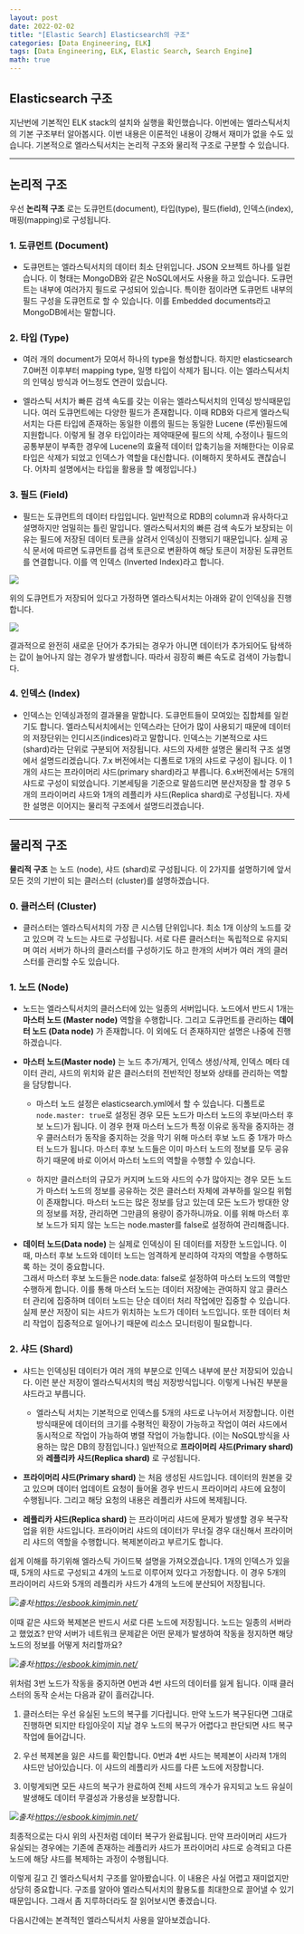 ```yaml
---
layout: post
date: 2022-02-02
title: "[Elastic Search] Elasticsearch의 구조"
categories: [Data Engineering, ELK]
tags: [Data Engineering, ELK, Elastic Search, Search Engine]
math: true
---
```


## **Elasticsearch 구조**

지난번에 기본적인 ELK stack의 설치와 실행을 확인했습니다. 이번에는 엘라스틱서치의 기본 구조부터 알아봅시다. 이번 내용은 이론적인 내용이 강해서 재미가 없을 수도 있습니다. 기본적으로 엘라스틱서치는 논리적 구조와 물리적 구조로 구분할 수 있습니다.

---

## **논리적 구조**

우선 **논리적 구조** 로는 도큐먼트(document), 타입(type), 필드(field), 인덱스(index), 매핑(mapping)로 구성됩니다.

### 1. 도큐먼트 (Document)

- 도큐먼트는 엘라스틱서치의 데이터 최소 단위입니다. JSON 오브젝트 하나를 일컫습니다. 이 형태는 MongoDB와 같은 NoSQL에서도 사용을 하고 있습니다. 도큐먼트는 내부에 여러가지 필드로 구성되어 있습니다. 특이한 점이라면 도큐먼트 내부의 필드 구성을 도큐먼트로 할 수 있습니다. 이를 Embedded documents라고 MongoDB에서는 말합니다.

### 2. 타입 (Type)

- 여러 개의 document가 모여서 하나의 type을 형성합니다. 하지만 elasticsearch 7.0버전 이후부터 mapping type, 일명 타입이 삭제가 됩니다. 이는 엘라스틱서치의 인덱싱 방식과 어느정도 연관이 있습니다.

- 엘라스틱 서치가 빠른 검색 속도를 갖는 이유는 엘라스틱서치의 인덱싱 방식때문입니다. 여러 도큐먼트에는 다양한 필드가 존재합니다. 이때 RDB와 다르게 엘라스틱서치는 다른 타입에 존재하는 동일한 이름의 필드는 동일한 Lucene (루씬)필드에 지원합니다. 이렇게 될 경우 타입이라는 제약때문에 필드의 삭제, 수정이나 필드의 공통부분이 부족한 경우에 Lucene의 효율적 데이터 압축기능을 저해한다는 이유로 타입은 삭제가 되었고 인덱스가 역할을 대신합니다. (이해하지 못하셔도 괜찮습니다. 어차피 설명에서는 타입을 활용을 할 예정입니다.)

### 3. 필드 (Field)

- 필드는 도큐먼트의 데이터 타입입니다. 일반적으로 RDB의 column과 유사하다고 설명하지만 엄밀히는 틀린 말입니다. 엘라스틱서치의 빠른 검색 속도가 보장되는 이유는 필드에 저장된 데이터 토큰을 살려서 인덱싱이 진행되기 때문입니다. 실제 공식 문서에 따르면 도큐먼트를 검색 토큰으로 변환하여 해당 토큰이 저장된 도큐먼트를 연결합니다. 이를 역 인덱스 (Inverted Index)라고 합니다.

![](/image/DataEngineering/elk/elasticsearch/post2/rdb.png)

위의 도큐먼트가 저장되어 있다고 가정하면 엘라스틱서치는 아래와 같이 인덱싱을 진행합니다.

![](/image/DataEngineering/elk/elasticsearch/post2/elasticdb.png)

결과적으로 완전히 새로운 단어가 추가되는 경우가 아니면 데이터가 추가되어도 탐색하는 값이 늘어나지 않는 경우가 발생합니다. 따라서 굉장히 빠른 속도로 검색이 가능합니다.

### 4. 인덱스 (Index)

- 인덱스는 인덱싱과정의 결과물을 말합니다. 도큐먼트들이 모여있는 집합체를 일컫기도 합니다. 엘라스틱서치에서는 인덱스라는 단어가 많이 사용되기 때문에 데이터의 저장단위는 인디시즈(indices)라고 말합니다. 인덱스는 기본적으로 샤드 (shard)라는 단위로 구분되어 저장됩니다. 샤드의 자세한 설명은 물리적 구조 설명에서 설명드리겠습니다. 7.x 버전에서는 디폴트로 1개의 샤드로 구성이 됩니다. 이 1개의 샤드는 프라이머리 샤드(primary shard)라고 부릅니다. 6.x버전에서는 5개의 샤드로 구성이 되었습니다. 기본세팅을 기준으로 말씀드리면 분산저장을 할 경우 5개의 프라이머리 샤드와 1개의 레플리카 샤드(Replica shard)로 구성됩니다. 자세한 설명은 이어지는 물리적 구조에서 설명드리겠습니다.

---

## **물리적 구조**

**물리적 구조** 는 노드 (node), 샤드 (shard)로 구성됩니다. 이 2가지를 설명하기에 앞서 모든 것의 기반이 되는 클러스터 (cluster)를 설명하겠습니다.

### 0. 클러스터 (Cluster)

- 클러스터는 엘라스틱서치의 가장 큰 시스템 단위입니다. 최소 1개 이상의 노드를 갖고 있으며 각 노드는 샤드로 구성됩니다. 서로 다른 클러스터는 독립적으로 유지되며 여러 서버가 하나의 클러스터를 구성하기도 하고 한개의 서버가 여러 개의 클러스터를 관리할 수도 있습니다.

### 1. 노드 (Node)

- 노드는 엘라스틱서치의 클러스터에 있는 일종의 서버입니다. 노드에서 반드시 1개는 **마스터 노드 (Master node)** 역할을 수행합니다. 그리고 도큐먼트를 관리하는 **데이터 노드 (Data node)** 가 존재합니다. 이 외에도 더 존재하지만 설명은 나중에 진행하겠습니다.

- **마스터 노드(Master node)** 는 노드 추가/제거, 인덱스 생성/삭제, 인덱스 메타 데이터 관리, 샤드의 위치와 같은 클러스터의 전반적인 정보와 상태를 관리하는 역할을 담당합니다.

    - 마스터 노드 설정은 elasticsearch.yml에서 할 수 있습니다. 디폴트로 `node.master: true`로 설정된 경우 모든 노드가 마스터 노드의 후보(마스터 후보 노드)가 됩니다. 이 경우 현재 마스터 노드가 특정 이유로 동작을 중지하는 경우 클러스터가 동작을 중지하는 것을 막기 위해 마스터 후보 노드 중 1개가 마스터 노드가 됩니다. 마스터 후보 노드들은 이미 마스터 노드의 정보를 모두 공유하기 때문에 바로 이어서 마스터 노드의 역할을 수행할 수 있습니다.

    - 하지만 클러스터의 규모가 커지며 노드와 샤드의 수가 많아지는 경우 모든 노드가 마스터 노드의 정보를 공유하는 것은 클러스터 자체에 과부하를 일으킬 위험이 존재합니다. 마스터 노드는 많은 정보를 담고 있는데 모든 노드가 방대한 양의 정보를 저장, 관리하면 그만큼의 용량이 증가하니까요. 이를 위해 마스터 후보 노드가 되지 않는 노드는 node.master를 false로 설정하여 관리해줍니다.

- **데이터 노드(Data node)** 는 실제로 인덱싱이 된 데이터를 저장한 노드입니다. 이때, 마스터 후보 노드와 데이터 노드는 엄격하게 분리하여 각자의 역할을 수행하도록 하는 것이 중요합니다.  
그래서 마스터 후보 노드들은 node.data: false로 설정하여 마스터 노드의 역할만 수행하게 합니다. 이를 통해 마스터 노드는 데이터 저장에는 관여하지 않고 클러스터 관리에 집중하며 데이터 노드는 단순 데이터 처리 작업에만 집중할 수 있습니다. 실제 분산 저장이 되는 샤드가 위치하는 노드가 데이터 노드입니다. 또한 데이터 처리 작업이 집중적으로 일어나기 때문에 리소스 모니터링이 필요합니다.

### 2. 샤드 (Shard)

- 샤드는 인덱싱된 데이터가 여러 개의 부분으로 인덱스 내부에 분산 저장되어 있습니다. 이런 분산 저장이 엘라스틱서치의 핵심 저장방식입니다. 이렇게 나눠진 부분을 샤드라고 부릅니다.

    - 엘라스틱 서치는 기본적으로 인덱스를 5개의 샤드로 나누어서 저장합니다. 이런 방식때문에 데이터의 크기를 수평적인 확장이 가능하고 작업이 여러 샤드에서 동시적으로 작업이 가능하여 병렬 작업이 가능합니다. (이는 NoSQL방식을 사용하는 많은 DB의 장점입니다.) 일반적으로 **프라이머리 샤드(Primary shard)** 와 **레플리카 샤드(Replica shard)** 로 구성됩니다.

- **프라이머리 샤드(Primary shard)** 는 처음 생성된 샤드입니다. 데이터의 원본을 갖고 있으며 데이터 업데이트 요청이 들어올 경우 반드시 프라이머리 샤드에 요청이 수행됩니다. 그리고 해당 요청의 내용은 레플리카 샤드에 복제됩니다.

- **레플리카 샤드(Replica shard)** 는 프라이머리 샤드에 문제가 발생할 경우 복구작업을 위한 샤드입니다. 프라이머리 샤드의 데이터가 무너질 경우 대신해서 프라이머리 샤드의 역할을 수행합니다. 복제본이라고 부르기도 합니다.

쉽게 이해를 하기위해 엘라스틱 가이드북 설명을 가져오겠습니다. 1개의 인덱스가 있을때, 5개의 샤드로 구성되고 4개의 노드로 이루어져 있다고 가정합니다. 이 경우 5개의 프라이머리 샤드와 5개의 레플리카 샤드가 4개의 노드에 분산되어 저장됩니다.

![](/image/DataEngineering/elk/elasticsearch/post2/physic1.png)*출처:https://esbook.kimjmin.net/*

이때 같은 샤드와 복제본은 반드시 서로 다른 노드에 저장됩니다. 노드는 일종의 서버라고 했었죠? 만약 서버가 네트워크 문제같은 어떤 문제가 발생하여 작동을 정지하면 해당 노드의 정보를 어떻게 처리할까요?

![](/image/DataEngineering/elk/elasticsearch/post2/physic2.png)*출처:https://esbook.kimjmin.net/*

위처럼 3번 노드가 작동을 중지하면 0번과 4번 샤드의 데이터를 잃게 됩니다. 이때 클러스터의 동작 순서는 다음과 같이 흘러갑니다.

1) 클러스터는 우선 유실된 노드의 복구를 기다립니다. 만약 노드가 복구된다면 그대로 진행하면 되지만 타임아웃이 지날 경우 노드의 복구가 어렵다고 판단되면 샤드 복구 작업에 들어갑니다.

2) 우선 복제본을 잃은 샤드를 확인합니다. 0번과 4번 샤드는 복제본이 사라져 1개의 샤드만 남아있습니다. 이 샤드의 레플리카 샤드를 다른 노드에 저장합니다.

3) 이렇게되면 모든 샤드의 복구가 완료하여 전체 샤드의 개수가 유지되고 노드 유실이 발생해도 데이터 무결성과 가용성을 보장합니다.

![](/image/DataEngineering/elk/elasticsearch/post2/physic3.png)*출처:https://esbook.kimjmin.net/*

최종적으로는 다시 위의 사진처럼 데이터 복구가 완료됩니다. 만약 프라이머리 샤드가 유실되는 경우에는 기존에 존재하는 레플리카 샤드가 프라이머리 샤드로 승격되고 다른 노드에 해당 샤드를 복제하는 과정이 수행됩니다.

이렇게 길고 긴 엘라스틱서치 구조를 알아봤습니다. 이 내용은 사실 어렵고 재미없지만 상당히 중요합니다. 구조를 알아야 엘라스틱서치의 활용도를 최대한으로 끌어낼 수 있기 때문입니다. 그래서 좀 지루하더라도 잘 읽어보시면 좋겠습니다.

다음시간에는 본격적인 엘라스틱서치 사용을 알아보겠습니다.